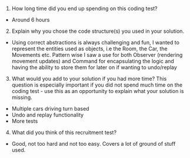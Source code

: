 1. How long time did you end up spending on this coding test?
* Around 6 hours
2. Explain why you chose the code structure(s) you used in your solution.
* Using correct abstractions is always challenging and fun, I wanted to 
represent the entities used as objects, i.e the Room, the Car, the Movements etc.
Pattern wise I saw a use for both Observer (rendering movement updates) and Command for encapsulating the logic and
having the ability to store them for later on if wanting to undo/replay

3. What would you add to your solution if you had more time? This question is especially important if you did not spend much time on the coding test - use this as an opportunity to explain what your solution is missing.
* Multiple cars driving turn based
* Undo and replay functionality
* More tests
4. What did you think of this recruitment test?
* Good, not too hard and not too easy. Covers a lot of ground of stuff used.